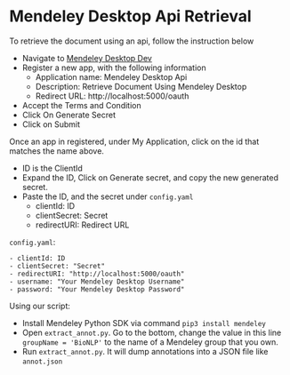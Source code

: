 # Mendeley Desktop Api Retrieval

To retrieve the document using an api, follow the instruction below

- Navigate to [Mendeley Desktop Dev](https://dev.mendeley.com/)
- Register a new app, with the following information
    - Application name: Mendeley Desktop Api
    - Description: Retrieve Document Using Mendeley Desktop 
    - Redirect URL: http://localhost:5000/oauth 
- Accept the Terms and Condition
- Click On Generate Secret
- Click on Submit 

Once an app in registered, under My Application, click on the id that matches the name above.

-   ID is the ClientId 
-   Expand the ID, Click on Generate secret, and copy the new generated secret.
-   Paste the ID, and the secret under `config.yaml`
    - clientId: ID 
    - clientSecret: Secret 
    - redirectURI: Redirect URL

`config.yaml`:

    - clientId: ID
    - clientSecret: "Secret"
    - redirectURI: "http://localhost:5000/oauth"
    - username: "Your Mendeley Desktop Username"
    - password: "Your Mendeley Desktop Password"

Using our script:  

- Install Mendeley Python SDK via command `pip3 install mendeley`
- Open `extract_annot.py`. Go to the bottom, change the value in this line `groupName = 'BioNLP'`
  to the name of a Mendeley group that you own. 
- Run `extract_annot.py`. It will dump annotations into a JSON file like `annot.json`
      

